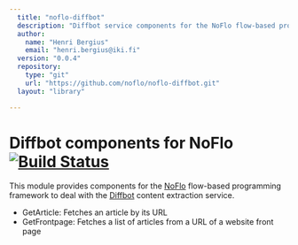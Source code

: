 ```yaml
---
  title: "noflo-diffbot"
  description: "Diffbot service components for the NoFlo flow-based programming environment"
  author: 
    name: "Henri Bergius"
    email: "henri.bergius@iki.fi"
  version: "0.0.4"
  repository: 
    type: "git"
    url: "https://github.com/noflo/noflo-diffbot.git"
  layout: "library"

---
```

Diffbot components for NoFlo [![Build Status](https://secure.travis-ci.org/noflo/noflo-diffbot.png?branch=master)](https://travis-ci.org/noflo/noflo-diffbot)
=========================

This module provides components for the [NoFlo](http://noflojs.org/) flow-based programming framework to deal with the [Diffbot](http://www.diffbot.com/) content extraction service.

* GetArticle: Fetches an article by its URL
* GetFrontpage: Fetches a list of articles from a URL of a website front page
